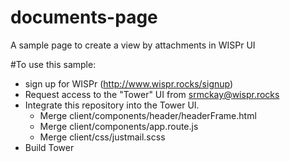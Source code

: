 # documents-page
A sample page to create a view by attachments in WISPr UI

#To use this sample:
  - sign up for WISPr (http://www.wispr.rocks/signup)
  - Request access to the "Tower" UI from srmckay@wispr.rocks
  - Integrate this repository into the Tower UI.  
    - Merge client/components/header/headerFrame.html
    - Merge client/components/app.route.js
    - Merge client/css/justmail.scss
  - Build Tower
